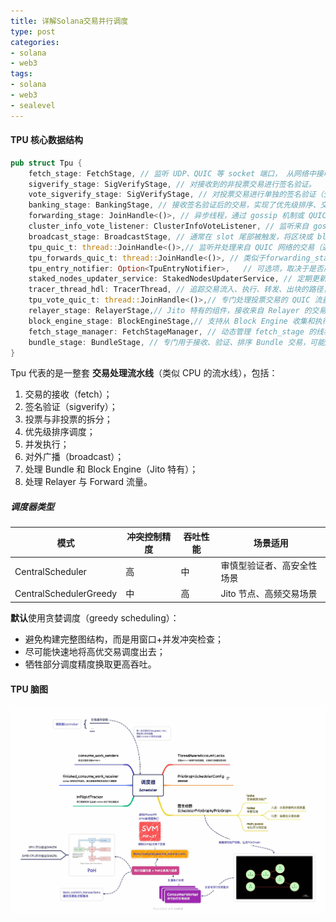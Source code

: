 ```yaml
---
title: 详解Solana交易并行调度
type: post
categories:
- solana
- web3
tags:
- solana
- web3
- sealevel
---
```


#### TPU 核心数据结构

```rust
pub struct Tpu {
    fetch_stage: FetchStage, // 监听 UDP、QUIC 等 socket 端口， 从网络中接收交易数据包，源自其他节点发送来的交易。
    sigverify_stage: SigVerifyStage, // 对接收到的非投票交易进行签名验证。
    vote_sigverify_stage: SigVerifyStage, // 对投票交易进行单独的签名验证（分流处理）。
    banking_stage: BankingStage, // 接收签名验证后的交易，实现了优先级排序、交易冲突检测、工作线程分配等
    forwarding_stage: JoinHandle<()>, // 异步线程，通过 gossip 机制或 QUIC交易转发，将收到的交易转发给其他邻居节点
    cluster_info_vote_listener: ClusterInfoVoteListener, // 监听来自 gossip 网络的投票交易，保证快速进入共识阶段。
    broadcast_stage: BroadcastStage, // 通常在 slot 尾部被触发，将区块或 block entries广播出去。
    tpu_quic_t: thread::JoinHandle<()>,// 监听并处理来自 QUIC 网络的交易（通常是高优先级流量，如 Bundle 或 Relayer 发送的）。
    tpu_forwards_quic_t: thread::JoinHandle<()>, // 类似于forwarding_stage，但基于 QUIC，处理“转发”类型的 QUIC 流量，来自其他转发节点。
    tpu_entry_notifier: Option<TpuEntryNotifier>,	// 可选项，取决于是否启用了日志监听或 replay 机制。在交易被处理并生成 ledger entry（区块）后通知其它组件，如共识、snapshot。
    staked_nodes_updater_service: StakedNodesUpdaterService, // 定期更新网络中 stake 权重。
    tracer_thread_hdl: TracerThread, // 追踪交易流入、执行、转发、出块的路径，供 Jito 等 MEV 工具使用。
    tpu_vote_quic_t: thread::JoinHandle<()>,// 专门处理投票交易的 QUIC 流量。
    relayer_stage: RelayerStage,// Jito 特有的组件，接收来自 Relayer 的交易，按优先级投喂到 banking_stage。
    block_engine_stage: BlockEngineStage,// 支持从 Block Engine 收集和执行高价值交易（bundle），按 bundle 序列安排执行。
    fetch_stage_manager: FetchStageManager, // 动态管理 fetch_stage 的线程和 socket
    bundle_stage: BundleStage, // 专门用于接收、验证、排序 Bundle 交易，可能还包含拍卖逻辑（Auctioneer）
}
```

Tpu 代表的是一整套 **交易处理流水线**（类似 CPU 的流水线），包括：

1. 交易的接收（fetch）；
2. 签名验证（sigverify）；
3. 投票与非投票的拆分；
4. 优先级排序调度；
5. 并发执行；
6. 对外广播（broadcast）；
7. 处理 Bundle 和 Block Engine（Jito 特有）；
8. 处理 Relayer 与 Forward 流量。

##### 调度器类型

| **模式**               | **冲突控制精度** | **吞吐性能** | **场景适用**               |
| ---------------------- | ---------------- | ------------ | -------------------------- |
| CentralScheduler       | 高               | 中           | 审慎型验证者、高安全性场景 |
| CentralSchedulerGreedy | 中               | 高           | Jito 节点、高频交易场景    |

**默认**使用贪婪调度（greedy scheduling）：

- 避免构建完整图结构，而是用窗口+并发冲突检查；
- 尽可能快速地将高优交易调度出去；
- 牺牲部分调度精度换取更高吞吐。

#### TPU 脑图

![solana-prio-scheduler](../assets/img/solana-prio-scheduler.jpg)
